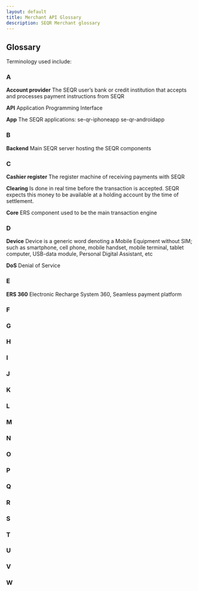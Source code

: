 ```yaml
---
layout: default
title: Merchant API Glossary
description: SEQR Merchant glossary
---
```


## Glossary

Terminology used include: 

### A
**Account provider**
The SEQR user’s bank or credit institution that accepts and processes payment instructions from SEQR

**API**
Application Programming Interface

**App**
The SEQR applications: se-qr-iphoneapp se-qr-androidapp
### B

**Backend**
Main SEQR server hosting the SEQR components
### C

**Cashier register**
The register machine of receiving payments with SEQR

**Clearing**
Is done in real time before the transaction is accepted. SEQR expects this money to be available at a holding account by the time of settlement.

**Core**
ERS component used to be the main transaction engine

### D
**Device**
Device is a generic word denoting a Mobile Equipment without SIM; such as smartphone, cell phone, mobile handset, mobile terminal, tablet computer, USB-data module, Personal Digital Assistant, etc

**DoS**
Denial of Service

### E
**ERS 360**
Electronic Recharge System 360, Seamless payment platform  

### F


### G


### H


### I


### J


### K


### L


### M


### N


### O


### P


### Q


### R


### S


### T


### U


### V


### W

